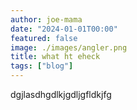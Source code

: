 ```yaml
---
author: joe-mama
date: "2024-01-01T00:00"
featured: false
image: ./images/angler.png
title: what ht eheck
tags: ["blog"]
---
```


dgjlasdhgdlkjgdljgfldkjfg